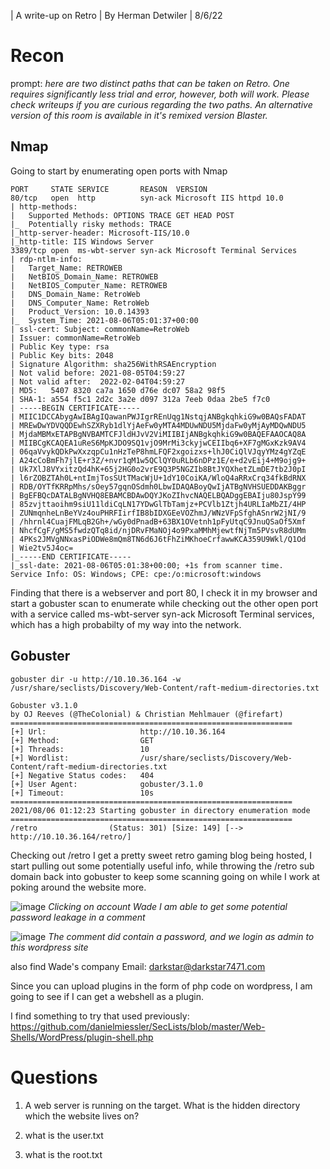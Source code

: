 | A write-up on Retro | By Herman Detwiler | 8/6/22

# Recon
prompt: *here are two distinct paths that can be taken on Retro. One requires significantly less trial and error, however, both will work. Please check writeups if you are curious regarding the two paths. An alternative version of this room is available in it's remixed version Blaster.*

## Nmap
Going to start by enumerating open ports with Nmap 
```
PORT     STATE SERVICE       REASON  VERSION
80/tcp   open  http          syn-ack Microsoft IIS httpd 10.0
| http-methods: 
|   Supported Methods: OPTIONS TRACE GET HEAD POST
|_  Potentially risky methods: TRACE
|_http-server-header: Microsoft-IIS/10.0
|_http-title: IIS Windows Server
3389/tcp open  ms-wbt-server syn-ack Microsoft Terminal Services
| rdp-ntlm-info: 
|   Target_Name: RETROWEB
|   NetBIOS_Domain_Name: RETROWEB
|   NetBIOS_Computer_Name: RETROWEB
|   DNS_Domain_Name: RetroWeb
|   DNS_Computer_Name: RetroWeb
|   Product_Version: 10.0.14393
|_  System_Time: 2021-08-06T05:01:37+00:00
| ssl-cert: Subject: commonName=RetroWeb
| Issuer: commonName=RetroWeb
| Public Key type: rsa
| Public Key bits: 2048
| Signature Algorithm: sha256WithRSAEncryption
| Not valid before: 2021-08-05T04:59:27
| Not valid after:  2022-02-04T04:59:27
| MD5:   5407 8320 ca7a 1650 d76e dc07 58a2 98f5
| SHA-1: a554 f5c1 2d2c 3a2e d097 312a 7eeb 0daa 2be5 f7c0
| -----BEGIN CERTIFICATE-----
| MIIC1DCCAbygAwIBAgIQawanPWJIgrREnUqg1NstqjANBgkqhkiG9w0BAQsFADAT
| MREwDwYDVQQDEwhSZXRyb1dlYjAeFw0yMTA4MDUwNDU5MjdaFw0yMjAyMDQwNDU5
| MjdaMBMxETAPBgNVBAMTCFJldHJvV2ViMIIBIjANBgkqhkiG9w0BAQEFAAOCAQ8A
| MIIBCgKCAQEA1uReS6MpKJDO9SQ1vjO9MrMi3ckyjwCEIIbq6+XF7gMGxKzk9AV4
| 06qaVvykQDkPwXxzqpCu1nHzTeP8hmLFQF2xgoizxs+lhJ0CiQlVJqyYMz4gYZqE
| A24cCoBmFh7jlE+r3Z/+nvr1qM1w5QClQY0uRLb6nDPz1E/e+d2vEij4+M9ojg9+
| Uk7XlJ8VYxitzQd4hK+65j2HG0o2vrE9Q3P5NGZIb8BtJYQXhetZLmDE7tb2J0pI
| l6rZOBZTAh0L+ntImjTosSUtTMacWjU+1dY10CoiKA/WloQ4aRRxCrq34fkBdRNX
| RDB/OYTfKRRpMhs/sOey57gqnOSdmh0LbwIDAQABoyQwIjATBgNVHSUEDDAKBggr
| BgEFBQcDATALBgNVHQ8EBAMCBDAwDQYJKoZIhvcNAQELBQADggEBAIju80JspY99
| 85zvjttaoihm9siU11ldiCqLN17YDwGlTbTamjz+PCVlb1Ztjh4URLIaMbZI/4HP
| ZUNmqnheLnBeYVz4ouPHRFIirfIB8bIDXGEeVOZhmJ/WNzVFpSfghASnrW2jNI/9
| /hhrnl4CuajFMLqB2Gh+/wGy0dPnadB+63BX1OVetnh1pFyUtqC9JnuQSaOf5Xmf
| NhcfCgF/gMS5fwdzQTq8id/njDRvFMaNOj4o9PxaMMhMjewtfNjTm5PVsvR8dUMm
| 4PKs2JMVgNNxasPiODWe8mQm8TN6d6J6tFhZiMKhoeCrfawwKCA359U9Wkl/Q1Od
| Wie2tv5J4oc=
|_-----END CERTIFICATE-----
|_ssl-date: 2021-08-06T05:01:38+00:00; +1s from scanner time.
Service Info: OS: Windows; CPE: cpe:/o:microsoft:windows
```
Finding that there is a webserver and port 80, I check it in my browser and start a gobuster scan to enumerate while checking out the other open port with a service called ms-wbt-server syn-ack Microsoft Terminal services, which has a high probabilty of my way into the network. 

## Gobuster

`gobuster dir -u http://10.10.36.164 -w /usr/share/seclists/Discovery/Web-Content/raft-medium-directories.txt`

```===============================================================
Gobuster v3.1.0
by OJ Reeves (@TheColonial) & Christian Mehlmauer (@firefart)
===============================================================
[+] Url:                     http://10.10.36.164
[+] Method:                  GET
[+] Threads:                 10
[+] Wordlist:                /usr/share/seclists/Discovery/Web-Content/raft-medium-directories.txt
[+] Negative Status codes:   404
[+] User Agent:              gobuster/3.1.0
[+] Timeout:                 10s
===============================================================
2021/08/06 01:12:23 Starting gobuster in directory enumeration mode
===============================================================
/retro                (Status: 301) [Size: 149] [--> http://10.10.36.164/retro/]
```
Checking out /retro I get a pretty sweet retro gaming blog being hosted, I start pulling out some potentially useful info, while throwing the /retro sub domain back into gobuster to keep some scanning going on while I work at poking around the website more.

![image](https://user-images.githubusercontent.com/83407557/128460426-35865e35-e121-4bb7-8a5b-71cb8fdd8b6e.png)
*Clicking on account Wade I am able to get some potential password leakage in a comment*

![image](https://user-images.githubusercontent.com/83407557/128460933-e2e8b439-bb26-417c-9df2-a839baadb2f8.png)
*The comment did contain a password, and we login as admin to this wordpress site*

also find Wade's company Email: darkstar@darkstar7471.com

Since you can upload plugins in the form of php code on wordpress, I am going to see if I can get a webshell as a plugin.

I find something to try that used previously: https://github.com/danielmiessler/SecLists/blob/master/Web-Shells/WordPress/plugin-shell.php



# Questions

1. A web server is running on the target. What is the hidden directory which the website lives on?

2. what is the user.txt

3. what is the root.txt
